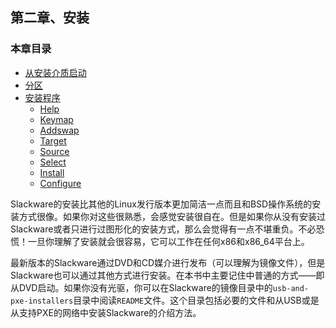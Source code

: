 ## 第二章、安装

### 本章目录

+ [从安装介质启动](Booting_the_Installer.md)
+ [分区](Partitioning.md)
+ [安装程序](The_setup_Program/README.md)
  * [Help](The_setup_Program/Help.md)
  * [Keymap](The_setup_Program/Keymap.md)
  * [Addswap](The_setup_Program/Addswap.md)
  * [Target](The_setup_Program/Target.md)
  * [Source](The_setup_Program/Source.md)
  * [Select](The_setup_Program/Select.md)
  * [Install](The_setup_Program/Install.md)
  * [Configure](The_setup_Program/Configure.md)

Slackware的安装比其他的Linux发行版本更加简洁一点而且和BSD操作系统的安装方式很像。如果你对这些很熟悉，会感觉安装很自在。但是如果你从没有安装过Slackware或者只进行过图形化的安装方式，那么会觉得有一点不堪重负。不必恐慌！一旦你理解了安装就会很容易，它可以工作在任何x86和x86_64平台上。

最新版本的Slackware通过DVD和CD媒介进行发布（可以理解为镜像文件），但是Slackware也可以通过其他方式进行安装。在本书中主要记住中普通的方式——即从DVD启动。如果你没有光驱，你可以在Slackware的镜像目录中的`usb-and-pxe-installers`目录中阅读`README`文件。这个目录包括必要的文件和从USB或是从支持PXE的网络中安装Slackware的介绍方法。

